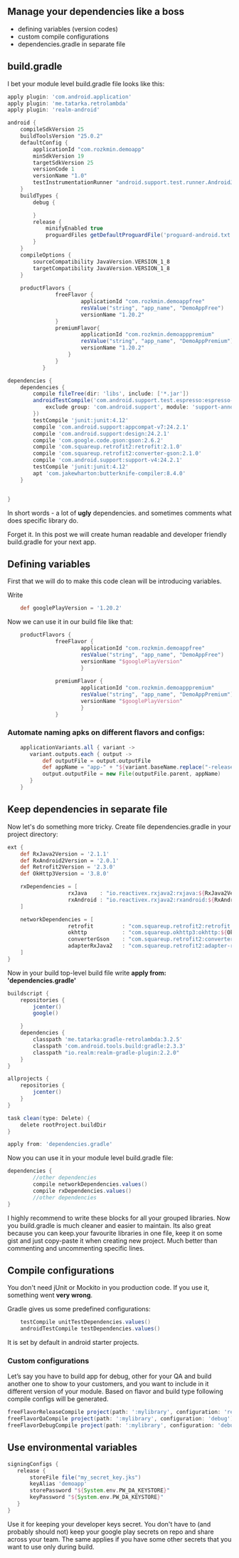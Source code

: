 ## Manage your dependencies like a boss
* defining variables (version codes)
* custom compile configurations
* dependencies.gradle in separate file

## build.gradle
I bet your module level build.gradle file looks like this:
 
```groovy
apply plugin: 'com.android.application'
apply plugin: 'me.tatarka.retrolambda'
apply plugin: 'realm-android'

android {
    compileSdkVersion 25
    buildToolsVersion "25.0.2"
    defaultConfig {
        applicationId "com.rozkmin.demoapp"
        minSdkVersion 19
        targetSdkVersion 25
        versionCode 1
        versionName "1.0"
        testInstrumentationRunner "android.support.test.runner.AndroidJUnitRunner"
    }
    buildTypes {
        debug {

        }
        release {
            minifyEnabled true
            proguardFiles getDefaultProguardFile('proguard-android.txt'), 'proguard-rules.pro'
        }
    }
    compileOptions {
        sourceCompatibility JavaVersion.VERSION_1_8
        targetCompatibility JavaVersion.VERSION_1_8
    }
    
    productFlavors {
               freeFlavor {
                       applicationId "com.rozkmin.demoappfree"
                       resValue("string", "app_name", "DemoAppFree")
                       versionName "1.20.2"
               }
               premiumFlavor{
                       applicationId "com.rozkmin.demoapppremium"
                       resValue("string", "app_name", "DemoAppPremium")
                       versionName "1.20.2" 
                   }
               }
           }

dependencies {
    dependencies {
        compile fileTree(dir: 'libs', include: ['*.jar'])
        androidTestCompile('com.android.support.test.espresso:espresso-core:2.2.2', {
            exclude group: 'com.android.support', module: 'support-annotations'
        })
        testCompile 'junit:junit:4.12'
        compile 'com.android.support:appcompat-v7:24.2.1'
        compile 'com.android.support:design:24.2.1'
        compile 'com.google.code.gson:gson:2.6.2'
        compile 'com.squareup.retrofit2:retrofit:2.1.0'
        compile 'com.squareup.retrofit2:converter-gson:2.1.0'
        compile 'com.android.support:support-v4:24.2.1'
        testCompile 'junit:junit:4.12'
        apt 'com.jakewharton:butterknife-compiler:8.4.0'
    }


}

```

In short words - a lot of **ugly** dependencies. and sometimes comments what does specific library do. 

Forget it. In this post we will create human readable and developer friendly build.gradle for your next app.

## Defining variables

First that we will do to make this code clean will be introducing variables.

Write 
```groovy
    def googlePlayVersion = '1.20.2' 
```

Now we can use it in our build file like that:

```groovy
    productFlavors {
               freeFlavor {
                       applicationId "com.rozkmin.demoappfree"
                       resValue("string", "app_name", "DemoAppFree")
                       versionName "$googlePlayVersion"
                       }
                
               premiumFlavor {
                       applicationId "com.rozkmin.demoapppremium"
                       resValue("string", "app_name", "DemoAppPremium")
                       versionName "$googlePlayVersion"
                       }
               }
```

### Automate naming apks on different flavors and configs:

```groovy
    applicationVariants.all { variant ->
       variant.outputs.each { output ->
           def outputFile = output.outputFile
           def appName = "app-" + "${variant.baseName.replace("-release", "")}" + "_v" + "${variant.versionName}.apk"
           output.outputFile = new File(outputFile.parent, appName)
       }
    }

```

## Keep dependencies in separate file
Now let's do something more tricky. Create file dependencies.gradle in your project directory:

```groovy
ext {
    def RxJava2Version = '2.1.1'
    def RxAndroid2Version = '2.0.1'
    def Retrofit2Version = '2.3.0'
    def OkHttp3Version = '3.8.0'

    rxDependencies = [
                   rxJava    : "io.reactivex.rxjava2:rxjava:${RxJava2Version}",
                   rxAndroid : "io.reactivex.rxjava2:rxandroid:${RxAndroid2Version}",
    ]

    networkDependencies = [
                   retrofit         : "com.squareup.retrofit2:retrofit:${Retrofit2Version}",
                   okhttp           : "com.squareup.okhttp3:okhttp:${OkHttp3Version}",
                   converterGson    : "com.squareup.retrofit2:converter-gson:${Retrofit2Version}",
                   adapterRxJava2   : "com.squareup.retrofit2:adapter-rxjava2:${Retrofit2Version}"
    ]
}
```

Now in your build top-level build file write **apply from: 'dependencies.gradle'**

```groovy
buildscript {
    repositories {
        jcenter()
        google()

    }
    dependencies {
        classpath 'me.tatarka:gradle-retrolambda:3.2.5'
        classpath 'com.android.tools.build:gradle:2.3.3'
        classpath "io.realm:realm-gradle-plugin:2.2.0"
    }
}

allprojects {
    repositories {
        jcenter()
    }
}

task clean(type: Delete) {
    delete rootProject.buildDir
}

apply from: 'dependencies.gradle'
```

Now you can use it in your module level build.gradle file:
```groovy
dependencies {
        //other dependencies
        compile networkDependencies.values()
        compile rxDependencies.values()
        //other dependencies
}
```

I highly recommend to write these blocks for all your grouped libraries.
Now you build.gradle is much cleaner and easier to maintain. 
Its also great because you can keep.your favourite libraries in one file, keep it on some gist and just copy-paste it when creating new project. 
Much better than commenting and uncommenting specific lines.

## Compile configurations
You don't need jUnit or Mockito in you production code. If you use it, something went **very wrong**.

Gradle gives us some predefined configurations:

```groovy
    testCompile unitTestDependencies.values()
    androidTestCompile testDependencies.values()
```
It is set by default in android starter projects. 

### Custom configurations
Let’s say you have to build app for debug, other for your QA and build another one to show to your customers, 
and you want to include in it different version of your module. 
Based on flavor and build type following compile configs will be generated.

```groovy
freeFlavorReleaseCompile project(path: ':mylibrary', configuration: 'release')
freeFlavorQaCompile project(path: ':mylibrary', configuration: 'debug')
freeFlavorDebugCompile project(path: ':mylibrary', configuration: 'debug')

```


## Use environmental variables
```groovy
signingConfigs {
   release {
       storeFile file("my_secret_key.jks")
       keyAlias 'demoapp'
       storePassword "${System.env.PW_DA_KEYSTORE}"
       keyPassword "${System.env.PW_DA_KEYSTORE}"
   }
}

```

Use it for keeping your developer keys secret. You don't have to (and probably should not) keep your google 
play secrets on repo and share across your team. The same applies if you have some other secrets that you want to use only during build.